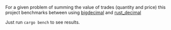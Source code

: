 For a given problem of summing the value of trades (quantity and price) this project benchmarks between using [bigdecimal](https://crates.io/crates/bigdecimal) and [rust_decimal](https://crates.io/crates/rust_decimal)

Just run
`cargo bench`
to see results.
